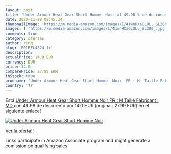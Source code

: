 ```yaml
---
layout: post
title: 'Under Armour Heat Gear Short Homme  Noir al 49.98 % de descuento'
date: 2020-11-28 08:45:34
thumbnailImage: 'https://m.media-amazon.com/images/I/41wnHXaOLOL._SL200_.jpg'
images: [ 'https://m.media-amazon.com/images/I/41wnHXaOLOL._SL200_.jpg' ]
comments: true
category: ofertas
author: ring
slug: 'B01FFL4824-fr'
description:
actualPrice: 14.0 EUR
currency: EUR
price: 14.0
comparePrice: 27.99 EUR
inStock: true
prodname: 'Under Armour Heat Gear Short Homme  Noir  FR : M  Taille Fabricant : MD '
country: 'fr'
---
```


Está [Under Armour Heat Gear Short Homme  Noir  FR : M  Taille Fabricant : MD ](https://www.amazon.fr/dp/B01FFL4824/?tag=tolees0d-21) con 49.98 de descuento por 14.0 EUR (original: 27.99 EUR) en el siguiente enlace!

[![Under Armour Heat Gear Short Homme  Noir](https://m.media-amazon.com/images/I/41wnHXaOLOL._SL200_.jpg)](https://www.amazon.fr/dp/B01FFL4824/?tag=tolees0d-21)

[Ver la oferta!!](https://www.amazon.fr/dp/B01FFL4824/?tag=tolees0d-21)

Links participate in Amazon Associate program and might generate a comission on qualifying sales


